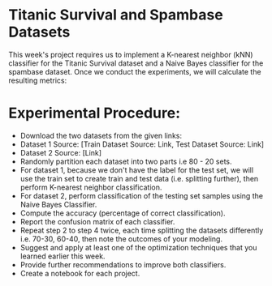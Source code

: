# Titanic Survival and Spambase Datasets
This week's project requires us to implement a K-nearest neighbor (kNN) classifier for the Titanic Survival dataset and a Naive Bayes classifier for the spambase dataset. Once we conduct the experiments, we will calculate the resulting metrics:

# Experimental Procedure:

- Download the two datasets from the given links:
- Dataset 1 Source: [Train Dataset Source: Link, Test Dataset Source: Link]
- Dataset 2 Source: [Link]
- Randomly partition each dataset into two parts i.e 80 - 20  sets.
- For dataset 1, because we don't have the label for the test set, we will use the train set to create train and test data (i.e. splitting further), then perform K-nearest neighbor classification.
- For dataset 2, perform classification of the testing set samples using the Naive Bayes Classifier.
- Compute the accuracy (percentage of correct classification).
- Report the confusion matrix of each classifier.
- Repeat step 2 to step 4 twice, each time splitting the datasets differently i.e. 70-30, 60-40, then note the outcomes of your modeling.
- Suggest and apply at least one of the optimization techniques that you learned earlier this week.
- Provide further recommendations to improve both classifiers.
- Create a notebook for each project.  

